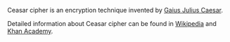 Ceasar cipher is an encryption technique invented by [Gaius Julius Caesar](https://simple.wikipedia.org/wiki/Julius_Caesar#).

Detailed information about Ceasar cipher can be found in [Wikipedia](https://en.wikipedia.org/wiki/Caesar_cipher) and [Khan Academy](https://www.khanacademy.org/computing/computer-science/cryptography/crypt/v/caesar-cipher#).